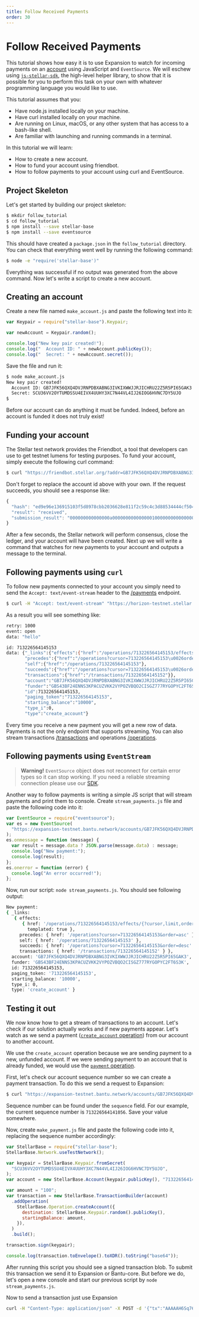 ```yaml
---
title: Follow Received Payments
order: 30
---
```


# Follow Received Payments

This tutorial shows how easy it is to use Expansion to watch for incoming payments on an [account](../glossary/accounts.md) using JavaScript and `EventSource`. We will eschew using [`js-stellar-sdk`](https://github.com/stellar/js-stellar-sdk), the high-level helper library, to show that it is possible for you to perform this task on your own with whatever programming language you would like to use.

This tutorial assumes that you:

* Have node.js installed locally on your machine.
* Have curl installed locally on your machine.
* Are running on Linux, macOS, or any other system that has access to a bash-like shell.
* Are familiar with launching and running commands in a terminal.

In this tutorial we will learn:

* How to create a new account.
* How to fund your account using friendbot.
* How to follow payments to your account using curl and EventSource.

## Project Skeleton

Let's get started by building our project skeleton:

```bash
$ mkdir follow_tutorial
$ cd follow_tutorial
$ npm install --save stellar-base
$ npm install --save eventsource
```

This should have created a `package.json` in the `follow_tutorial` directory. You can check that everything went well by running the following command:

```bash
$ node -e "require('stellar-base')"
```

Everything was successful if no output was generated from the above command. Now let's write a script to create a new account.

## Creating an account

Create a new file named `make_account.js` and paste the following text into it:

```javascript
var Keypair = require("stellar-base").Keypair;

var newAccount = Keypair.random();

console.log("New key pair created!");
console.log("  Account ID: " + newAccount.publicKey());
console.log("  Secret: " + newAccount.secret());
```

Save the file and run it:

```bash
$ node make_account.js
New key pair created!
  Account ID: GB7JFK56QXQ4DVJRNPDBXABNG3IVKIXWWJJRJICHRU22Z5R5PI65GAK3
  Secret: SCU36VV2OYTUMDSSU4EIVX4UUHY3XC7N44VL4IJ26IOG6HVNC7DY5UJO
$
```

Before our account can do anything it must be funded. Indeed, before an account is funded it does not truly exist!

## Funding your account

The Stellar test network provides the Friendbot, a tool that developers can use to get testnet lumens for testing purposes. To fund your account, simply execute the following curl command:

```bash
$ curl "https://friendbot.stellar.org/?addr=GB7JFK56QXQ4DVJRNPDBXABNG3IVKIXWWJJRJICHRU22Z5R5PI65GAK3"
```

Don't forget to replace the account id above with your own. If the request succeeds, you should see a response like:

```javascript
{
  "hash": "ed9e96e136915103f5d8978cbb2036628e811f2c59c4c3d88534444cf504e360",
  "result": "received",
  "submission_result": "000000000000000a0000000000000001000000000000000000000000"
}
```

After a few seconds, the Stellar network will perform consensus, close the ledger, and your account will have been created. Next up we will write a command that watches for new payments to your account and outputs a message to the terminal.

## Following payments using `curl`

To follow new payments connected to your account you simply need to send the `Accept: text/event-stream` header to the [/payments](../api/resources/operations/object/payment.md) endpoint.

```bash
$ curl -H "Accept: text/event-stream" "https://horizon-testnet.stellar.org/accounts/GB7JFK56QXQ4DVJRNPDBXABNG3IVKIXWWJJRJICHRU22Z5R5PI65GAK3/payments"
```

As a result you will see something like:

```bash
retry: 1000
event: open
data: "hello"

id: 713226564145153
data: {"_links":{"effects":{"href":"/operations/713226564145153/effects/{?cursor,limit,order}","templated":true},
       "precedes":{"href":"/operations?cursor=713226564145153\u0026order=asc"},
       "self":{"href":"/operations/713226564145153"},
       "succeeds":{"href":"/operations?cursor=713226564145153\u0026order=desc"},
       "transactions":{"href":"/transactions/713226564145152"}},
       "account":"GB7JFK56QXQ4DVJRNPDBXABNG3IVKIXWWJJRJICHRU22Z5R5PI65GAK3",
       "funder":"GBS43BF24ENNS3KPACUZVKK2VYPOZVBQO2CISGZ777RYGOPYC2FT6S3K",
       "id":713226564145153,
       "paging_token":"713226564145153",
       "starting_balance":"10000",
       "type_i":0,
       "type":"create_account"}
```

Every time you receive a new payment you will get a new row of data. Payments is not the only endpoint that supports streaming. You can also stream transactions [/transactions](../api/resources/transactions/index.md) and operations [/operations](../api/resources/operations/index.md).

## Following payments using `EventStream`

> **Warning!** `EventSource` object does not reconnect for certain error types so it can stop working. If you need a reliable streaming connection please use our [SDK](https://github.com/stellar/js-stellar-sdk).

Another way to follow payments is writing a simple JS script that will stream payments and print them to console. Create `stream_payments.js` file and paste the following code into it:

```javascript
var EventSource = require("eventsource");
var es = new EventSource(
  "https://expansion-testnet.bantu.network/accounts/GB7JFK56QXQ4DVJRNPDBXABNG3IVKIXWWJJRJICHRU22Z5R5PI65GAK3/payments",
);
es.onmessage = function (message) {
  var result = message.data ? JSON.parse(message.data) : message;
  console.log("New payment:");
  console.log(result);
};
es.onerror = function (error) {
  console.log("An error occurred!");
};
```

Now, run our script: `node stream_payments.js`. You should see following output:

```bash
New payment:
{ _links:
   { effects:
      { href: '/operations/713226564145153/effects/{?cursor,limit,order}',
        templated: true },
     precedes: { href: '/operations?cursor=713226564145153&order=asc' },
     self: { href: '/operations/713226564145153' },
     succeeds: { href: '/operations?cursor=713226564145153&order=desc' },
     transactions: { href: '/transactions/713226564145152' } },
  account: 'GB7JFK56QXQ4DVJRNPDBXABNG3IVKIXWWJJRJICHRU22Z5R5PI65GAK3',
  funder: 'GBS43BF24ENNS3KPACUZVKK2VYPOZVBQO2CISGZ777RYGOPYC2FT6S3K',
  id: 713226564145153,
  paging_token: '713226564145153',
  starting_balance: '10000',
  type_i: 0,
  type: 'create_account' }
```

## Testing it out

We now know how to get a stream of transactions to an account. Let's check if our solution actually works and if new payments appear. Let's watch as we send a payment \([`create_account` operation](../start/list-of-operations.md#create-account)\) from our account to another account.

We use the `create_account` operation because we are sending payment to a new, unfunded account. If we were sending payment to an account that is already funded, we would use the [`payment` operation](../start/list-of-operations.md#payment).

First, let's check our account sequence number so we can create a payment transaction. To do this we send a request to Expansion:

```bash
$ curl "https://expansion-testnet.bantu.network/accounts/GB7JFK56QXQ4DVJRNPDBXABNG3IVKIXWWJJRJICHRU22Z5R5PI65GAK3"
```

Sequence number can be found under the `sequence` field. For our example, the current sequence number is `713226564141056`. Save your value somewhere.

Now, create `make_payment.js` file and paste the following code into it, replacing the sequence number accordingly:

```javascript
var StellarBase = require("stellar-base");
StellarBase.Network.useTestNetwork();

var keypair = StellarBase.Keypair.fromSecret(
  "SCU36VV2OYTUMDSSU4EIVX4UUHY3XC7N44VL4IJ26IOG6HVNC7DY5UJO",
);
var account = new StellarBase.Account(keypair.publicKey(), "713226564141056");

var amount = "100";
var transaction = new StellarBase.TransactionBuilder(account)
  .addOperation(
    StellarBase.Operation.createAccount({
      destination: StellarBase.Keypair.random().publicKey(),
      startingBalance: amount,
    }),
  )
  .build();

transaction.sign(keypair);

console.log(transaction.toEnvelope().toXDR().toString("base64"));
```

After running this script you should see a signed transaction blob. To submit this transaction we send it to Expansion or Bantu-core. But before we do, let's open a new console and start our previous script by `node stream_payments.js`.

Now to send a transaction just use Expansion

```bash
curl -H "Content-Type: application/json" -X POST -d '{"tx":"AAAAAH6Sq76F4cHVMWvGG4AtNtFVIvayUxSgR401rPY9ej3TAAAD6AACiK0AAAABAAAAAAAAAAAAAAABAAAAAAAAAAEAAAAAKc1j3y10+nI+sxuXlmFz71JS35mp/RcPCP45Gw0obdAAAAAAAAAAAAExLQAAAAAAAAAAAT16PdMAAABAsJTBC5N5B9Q/9+ZKS7qkMd/wZHWlP6uCCFLzeD+JWT60/VgGFCpzQhZmMg2k4Vg+AwKJTwko3d7Jt3Y6WhjLCg=="}' "https://expansion-testnet.bantu.network/transactions"
```



